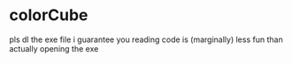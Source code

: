 # colorCube
pls dl the exe file
i guarantee you reading code is (marginally) less fun than actually opening the exe
